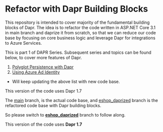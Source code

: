 # Refactor with Dapr Building Blocks
This repository is intended to cover majority of the fundamental building blocks of Dapr. The idea is to refactor the code written in ASP.NET Core 3.1 in main branch and daprize it from scratch, so that we can reduce our code base by focusing on core business logic and leverage Dapr for integrations to Azure Services.

This is part 1 of DAPR Series. Subsequent series and topics can be found below, to cover more features of Dapr.
1. [Polyglot Persistence with Dapr](https://github.com/SiddyHub/DaprDataManagement/tree/daprDataManagement)
2. [Using Azure Ad Identity](https://github.com/SiddyHub/DaprAzureAdIdentity/tree/daprAzureAdIdentity)

* Will keep updating the above list with new code base.

This version of the code uses Dapr 1.7

The [main](https://github.com/SiddyHub/Dapr/tree/main) branch, is the actual code base,
and [eshop_daprized](https://github.com/SiddyHub/Dapr/tree/eshop_daprized) branch is the refactored code base with Dapr building blocks.

So please switch to **[eshop_daprized](https://github.com/SiddyHub/Dapr/tree/eshop_daprized)** branch to follow along.

This version of the code uses **Dapr 1.7**
